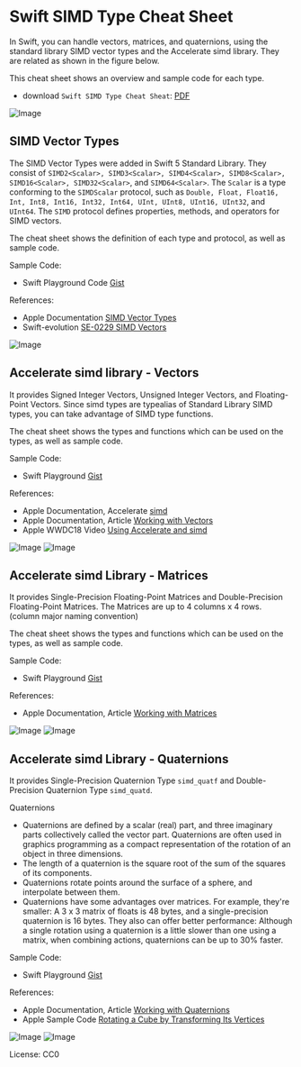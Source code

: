 # Swift SIMD Type Cheat Sheet

In Swift, you can handle vectors, matrices, and quaternions,   ​​using the standard library SIMD vector types
 and the Accelerate simd library.
They are related as shown in the figure below.

This cheat sheet shows an overview and sample code for each type.

- download `Swift SIMD Type Cheat Sheat`: [PDF](pdf/swift_vector_cheat_sheet.pdf "Cheat Sheat PDF file")

![Image](images/fig_simd_types.png)

## SIMD Vector Types

The SIMD Vector Types were added in Swift 5 Standard Library.
They consist of `SIMD2<Scalar>, SIMD3<Scalar>, SIMD4<Scalar>, SIMD8<Scalar>,
SIMD16<Scalar>, SIMD32<Scalar>`, and `SIMD64<Scalar>`.
The `Scalar` is a type conforming to the `SIMDScalar` protocol,
such as `Double, Float, Float16, Int, Int8, Int16, Int32, Int64,
UInt, UInt8, UInt16, UInt32`, and `UInt64`.
The `SIMD` protocol defines properties, methods, and operators
for SIMD vectors.

The cheat sheet shows the definition of each type and protocol,
as well as sample code.

Sample Code:

- Swift Playground Code [Gist](https://gist.github.com/ynagatomo/b55dae8a1e4b7817ce4e9d90fda68b0d "simd_vector.playground")

References:

- Apple Documentation [SIMD Vector Types](https://developer.apple.com/documentation/swift/swift_standard_library/numbers_and_basic_values/simd_vector_types)
- Swift-evolution [SE-0229 SIMD Vectors](https://github.com/apple/swift-evolution/blob/master/proposals/0229-simd.md)

![Image](images/swift_simd_cheat_sheet_v1_2022.001.png)

## Accelerate simd library - Vectors

It provides Signed Integer Vectors, Unsigned Integer Vectors,
and Floating-Point Vectors.
Since simd types are typealias of Standard Library SIMD types, you can take advantage of SIMD type functions.

The cheat sheet shows the types and functions which can be used on the types, as well as sample code.

Sample Code:
- Swift Playground [Gist](https://gist.github.com/ynagatomo/785049721bc043fe12a783e77dff8a98)

References:
- Apple Documentation, Accelerate [simd](https://developer.apple.com/documentation/accelerate/simd)
- Apple Documentation, Article [Working with Vectors](https://developer.apple.com/documentation/accelerate/working_with_vectors)
- Apple WWDC18 Video [Using Accelerate and simd](https://developer.apple.com/videos/play/wwdc2018/701/)

![Image](images/swift_simd_cheat_sheet_v1_2022.002.png)
![Image](images/swift_simd_cheat_sheet_v1_2022.003.png)

## Accelerate simd Library - Matrices

It provides Single-Precision Floating-Point Matrices and
Double-Precision Floating-Point Matrices.
The Matrices are up to 4 columns x 4 rows.
(column major naming convention)

The cheat sheet shows the types and functions which can be used on the types, as well as sample code.

Sample Code:
- Swift Playground [Gist](https://gist.github.com/ynagatomo/695f5f8c8392d133642405d7364c67dc)

References:
- Apple Documentation, Article [Working with Matrices](https://developer.apple.com/documentation/accelerate/working_with_matrices)

![Image](images/swift_simd_cheat_sheet_v1_2022.004.png)
![Image](images/swift_simd_cheat_sheet_v1_2022.005.png)

## Accelerate simd Library - Quaternions

It provides Single-Precision Quaternion Type `simd_quatf`
and Double-Precision Quaternion Type `simd_quatd`.

Quaternions

- Quaternions are defined by a scalar (real) part, and three imaginary parts collectively called the vector part. Quaternions are often used in graphics programming as a compact representation of the rotation of an object in three dimensions.
- The length of a quaternion is the square root of the sum of the squares of its components.
- Quaternions rotate points around the surface of a sphere, and interpolate between them.
- Quaternions have some advantages over matrices. For example, they're smaller: A 3 x 3 matrix of floats is 48 bytes, and a single-precision quaternion is 16 bytes. They also can offer better performance: Although a single rotation using a quaternion is a little slower than one using a matrix, when combining actions, quaternions can be up to 30% faster.

Sample Code:
- Swift Playground [Gist](https://gist.github.com/ynagatomo/17c092e6c5357e44c5d5d0cdf85a06f0)

References:
- Apple Documentation, Article [Working with Quaternions](https://developer.apple.com/documentation/accelerate/working_with_quaternions)
- Apple Sample Code [Rotating a Cube by Transforming Its Vertices](https://developer.apple.com/documentation/accelerate/rotating_a_cube_by_transforming_its_vertices)

![Image](images/swift_simd_cheat_sheet_v1_2022.006.png)
![Image](images/swift_simd_cheat_sheet_v1_2022.007.png)

License: CC0
